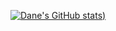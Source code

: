 [![Dane's GitHub stats](https://github-readme-stats.vercel.app/api?username=danevandy99&count_private=true))](https://github.com/anuraghazra/github-readme-stats)

